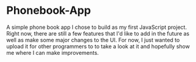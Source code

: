 # Phonebook-App
A simple phone book app I chose to build as my first JavaScript project. Right now, there are still a few features that I'd like to add in the future as well as make some major changes to the UI. For now, I just wanted to upload it for other programmers to to take a look at it and hopefully show me where I can make improvements. 
